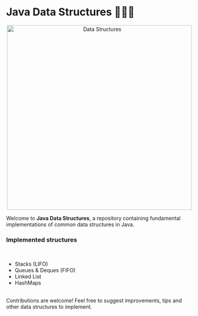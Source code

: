 # Java Data Structures 📂🧑‍💻

<p align="center">
  <img src="https://cdn-icons-png.flaticon.com/512/9118/9118438.png" alt="Data Structures" width="500">
</p>

Welcome to <b>Java Data Structures</b>, a repository containing fundamental implementations of common data structures in Java.
<h3><strong>Implemented structures</strong></h3>
<br>
<ul>
  <li>Stacks (LIFO)</li>
  <li>Queues & Deques (FIFO)</li>
  <li>Linked List</li>
  <li>HashMaps</li>
</ul>
<br>
Contributions are welcome! Feel free to suggest improvements, tips and other data structures to implement.
